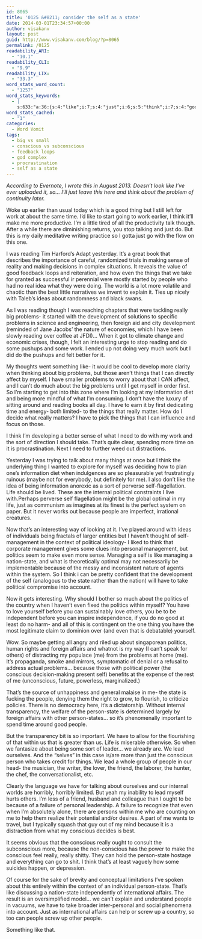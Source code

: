 ```yaml
---
id: 8065
title: '0125 &#8211; consider the self as a state'
date: 2014-03-01T23:34:57+00:00
author: visakanv
layout: post
guid: http://www.visakanv.com/blog/?p=8065
permalink: /0125
readability_ARI:
  - "10.1"
readability_CLI:
  - "9.9"
readability_LIX:
  - "33.3"
word_stats_word_count:
  - "1257"
word_stats_keywords:
  - |
    s:633:"a:36:{s:4:"like";i:7;s:4:"just";i:6;s:5:"think";i:7;s:4:"good";i:4;s:5:"thing";i:3;s:4:"work";i:5;s:4:"time";i:4;s:4:"make";i:3;s:7:"reading";i:5;s:6:"making";i:3;s:5:"sense";i:3;s:6:"things";i:6;s:4:"take";i:4;s:6:"people";i:8;s:6:"really";i:6;s:8:"problems";i:7;s:11:"development";i:3;s:7:"foreign";i:3;s:11:"interesting";i:3;s:5:"can't";i:3;s:11:"information";i:3;s:4:"sort";i:3;s:4:"self";i:6;s:4:"life";i:3;s:8:"internal";i:3;s:9:"political";i:4;s:7:"because";i:6;s:10:"management";i:3;s:8:"personal";i:3;s:8:"politics";i:4;s:6:"nation";i:3;s:5:"state";i:7;s:7:"affairs";i:4;s:9:"conscious";i:6;s:6:"person";i:5;s:4:"lead";i:3;}";
word_stats_cached:
  - "1"
categories:
  - Word Vomit
tags:
  - big vs small
  - conscious vs subconscious
  - feedback loops
  - god complex
  - procrastination
  - self as a state
---
```

_According to Evernote, I wrote this in August 2013. Doesn&#8217;t look like I&#8217;ve ever uploaded it, so&#8230; I&#8217;ll just leave this here and think about the problem of continuity later._

Woke up earlier than usual today which is a good thing but I still left for work at about the same time. I&#8217;d like to start going to work earlier, I think it&#8217;ll make me more productive. I&#8217;m a little tired of all the productivity talk though. After a while there are diminishing returns, you stop talking and just do. But this is my daily meditative writing practice so I gotta just go with the flow on this one.

I was reading Tim Harford&#8217;s Adapt yesterday. It&#8217;s a great book that describes the importance of careful, randomized trials in making sense of reality and making decisions in complex situations. It reveals the value of good feedback loops and reiteration, and how even the things that we take for granted as successful ir perennial were mostly started by people who had no real idea what they were doing. The world is a lot more volatile and chaotic than the best little narratives we invent to explain it. Ties up nicely with Taleb&#8217;s ideas about randomness and black swans.

As I was reading though I was reaching chapters that were tackling really big problems- it started with the development of solutions to specific problems in science and engineering, then foreign aid and city development (reminded of Jane Jacobs&#8217; the nature of economies, which I have been slowly reading over coffee at JFDI)&#8230; When it got to climate change and economic crises, though, I felt an interesting urge to stop reading and do some pushups and some work. I ended up not doing very much work but I did do the pushups and felt better for it.

My thoughts went something like- it would be cool to develop more clarity when thinking about big problems, but those aren&#8217;t things that I can directly affect by myself. I have smaller problems to worry about that I CAN affect, and I can&#8217;t do much about the big problems until I get myself in order first. So I&#8217;m starting to get into this zone where I&#8217;m looking at my information diet and being more mindful of what I&#8217;m consuming. I don&#8217;t have the luxury of sitting around and reading books all day. I have to earn it by first dedicating time and energy- both limited- to the things that really matter. How do I decide what really matters? I have to pick the things that I can influence and focus on those.

I think I&#8217;m developing a better sense of what I need to do with my work and the sort of direction I should take. That&#8217;s quite clear, spending more time on it is procrastination. Next I need to further weed out distractions.

Yesterday I was trying to talk about many things at once but I think the underlying thing I wanted to explore for myself was deciding how to plan one&#8217;s information diet when indulgences are so pleasurable yet frustratingly ruinous (maybe not for everybody, but definitely for me). I also don&#8217;t like the idea of being information anorexic as a sort of perverse self-flagellation. Life should be lived. These are the internal political constraints I live with.Perhaps perverse self flagellation might be the global optimal in my life, just as communism as imagines at its finest is the perfect system on paper. But it never works out because people are imperfect, irrational creatures.

Now that&#8217;s an interesting way of looking at it. I&#8217;ve played around with ideas of individuals being fractals of larger entities but I haven&#8217;t thought of self-management in the context of political ideology- I liked to think that corporate management gives some clues into personal management, but politics seem to make even more sense. Managing a self is like managing a nation-state, and what is theoretically optimal may not necessarily be implementable because of the messy and inconsistent nature of agents within the system. So I think i can be pretty confident that the development of the self (analogous to the state rather than the nation) will have to take political compromise into account.

Now it gets interesting. Why should I bother so much about the politics of the country when I haven&#8217;t even fixed the politics within myself? You have to love yourself before you can sustainably love others, you be to be independent before you can inspire independence, if you do no good at least do no harm- and all of this is contingent on the one thing you have the most legitimate claim to dominion over (and even that is debatable) yourself.

Wow. So maybe getting all angry and riled up about singaporean politics, human rights and foreign affairs and whatnot is my way (I can&#8217;t speak for others) of distracting my populace (me) from the problems at home (me). It&#8217;s propaganda, smoke and mirrors, symptomatic of denial or a refusal to address actual problems&#8230; because those with political power (the conscious decision-making present self) benefits at the expense of the rest of me (unconscious, future, powerless, marginalized.)

That&#8217;s the source of unhappiness and general malaise in me- the state is fucking the people, denying them the right to grow, to flourish, to criticize policies. There is no democracy here, it&#8217;s a dictatorship. Without internal transparency, the welfare of the person-state is determined largely by foreign affairs with other person-states&#8230; so it&#8217;s phenomenally important to spend time around good people.

But the transparency bit is so important. We have to allow for the flourishing of that within us that is greater than us. Life is miserable otherwise. So when we fantasize about being some sort of leader&#8230; we already are. We lead ourselves. And the &#8220;selves&#8221; in this case is/are more than just the conscious person who takes credit for things. We lead a whole group of people in our head- the musician, the writer, the lover, the friend, the laborer, the hunter, the chef, the conversationalist, etc.

Clearly the language we have for talking about ourselves and our internal worlds are horribly, horribly limited. But yeah my inability to lead myself hurts others. I&#8217;m less of a friend, husband and colleague than I ought to be because of a failure of personal leadership. A failure to recognize that even when I&#8217;m absolutely alone, there are persons within me who are counting on me to help them realize their potential and/or desires. A part of me wants to travel, but I typically squash that guy out of my mind because it is a distraction from what my conscious decides is best.

It seems obvious that the conscious really ought to consult the subconscious more, because the non-conscious has the power to make the conscious feel really, really shitty. They can hold the person-state hostage and everything can go to shit. I think that&#8217;s at least vaguely how some suicides happen, or depression.

Of course for the sake of brevity and conceptual limitations I&#8217;ve spoken about this entirely within the context of an individual person-state. That&#8217;s like discussing a nation-state independently of international affairs. The result is an oversimplified model&#8230; we can&#8217;t explain and understand people in vacuums, we have to take broader inter-personal and social phenomena into account. Just as international affairs can help or screw up a country, so too can people screw up other people.

Something like that.